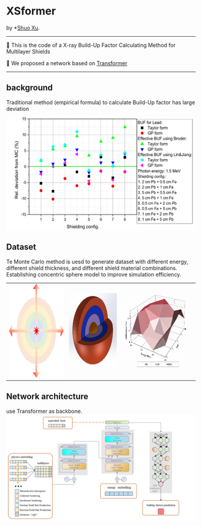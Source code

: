 # XSformer

by *[Shuo Xu](https://www.researchgate.net/profile/Shuo-Xu-21).
****
🔔 This is the code of a X-ray Build-Up Factor Calculating Method for Multilayer Shields

🔔 We proposed a network based on [Transformer](https://arxiv.org/abs/1706.03762)
****

## background
Traditional method (empirical formula) to calculate Build-Up factor has large deviation
<center><img src="figures/e.bmp"		
                  alt="x"
                  height="300"/></center></td>
		  
## Dataset
Te Monte Carlo method is uesd to generate dataset with different energy, different shield thickness, and different shield material combinations. 
Establishing concentric sphere model to improve simulation efficiency.

<table frame=void>
	<tr>		  
    <td><center><img src="figures/geo.png"		
                     alt="x"
                     height="250"/></center></td>	
    <td><center><img src="figures/geo2.png"		
                     alt="x"
                     height="200"/></center></td>	                     
    <td><center><img src="figures/mcnp.bmp"
                     alt="x"
                     height="200"/></center></td>
                     
  </tr>
</table>


## Network architecture
use Transformer as backbone.
<img src="figures/model.bmp">

